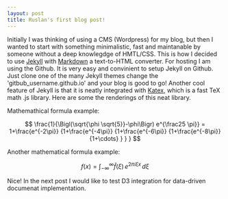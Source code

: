 ```yaml
---
layout: post
title: Ruslan's first blog post!
---
```

Initially I was thinking of using a CMS (Wordpress) for my blog, but then I wanted to start with something minimalistic, fast and maintanable by someone without a deep knowlegdge of HMTL/CSS. This is how I decided to use [Jekyll](https://jekyllrb.com/) with [Markdown](https://daringfireball.net/projects/markdown/) a text-to-HTML converter. For hosting I am using the Github. It is very easy and convinient to setup Jekyll on Github. Just clone one of the many Jekyll themes change the 'gitbub_username.github.io' and your blog is good to go!
Another cool feature of Jekyll is that it is neatly integrated with [Katex](https://github.com/Khan/KaTeX), which is a fast TeX math .js library. Here are some the renderings of this neat library.

Mathemathical formula example:

$$
\frac{1}{\Bigl(\sqrt{\phi \sqrt{5}}-\phi\Bigr) e^{\frac25 \pi}} = 1+\frac{e^{-2\pi}} {1+\frac{e^{-4\pi}} {1+\frac{e^{-6\pi}} {1+\frac{e^{-8\pi}} {1+\cdots} } } }
$$

Another mathematical formula example:  

$$
f(x) = \int_{-\infty}^\infty\hat f(\xi)\,e^{2 \pi i \xi x}\,d\xi
$$

Nice! In the next post I would like to test D3 integration for data-driven documenat implementation. 


